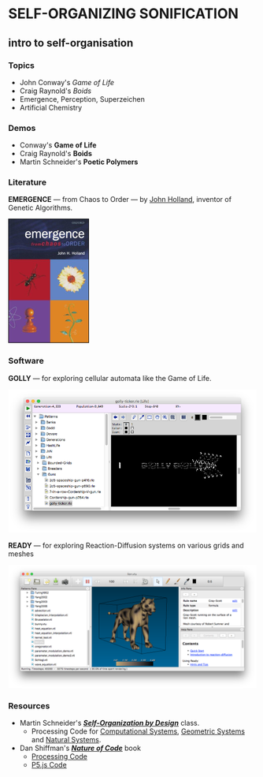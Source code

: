 
# SELF-ORGANIZING SONIFICATION
## intro to self-organisation

### Topics

* John Conway's *Game of Life*
* Craig Raynold's *Boids*
* Emergence, Perception, Superzeichen
* Artificial Chemistry

### Demos

* Conway's **Game of Life**
* Craig Raynold's **Boids**
* Martin Schneider's **Poetic Polymers**

### Literature

**EMERGENCE** — from Chaos to Order — by [John Holland](https://www3.beacon-center.org/blog/2015/08/13/passing-of-prof-john-holland-father-of-genetic-algorithms-and-pioneer-in-complex-systems/), inventor of Genetic Algorithms.

[![](emergence-cover.png)](https://www.amazon.com/dp/0201149435/)


### Software

**GOLLY** — for exploring cellular automata like the Game of Life.

[![Golly](golly-screenshot.png)](https://sourceforge.net/projects/golly/)

**READY** — for exploring Reaction-Diffusion systems on various grids and meshes

[![Ready](ready-screenshot.png)](https://github.com/GollyGang/ready)


### Resources

* Martin Schneider's [***Self-Organization by Design***](https://www.uni-weimar.de/kunst-und-gestaltung/wiki/GMU:Self-Organization_by_Design) class.
  *  Processing Code for [Computational Systems](https://github.com/bitcraftlab/Self-Organization_by_Design_I), [Geometric Systems](https://github.com/bitcraftlab/Self-Organization_by_Design_II) and [Natural Systems](https://github.com/bitcraftlab/Self-Organization_by_Design_III).
* Dan Shiffman's [***Nature of Code***](http://natureofcode.com/) book
  *  [Processing Code](https://github.com/shiffman/The-Nature-of-Code-Examples)
  *  [P5.js Code](https://github.com/shiffman/The-Nature-of-Code-Examples-p5.js)

